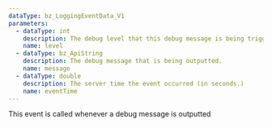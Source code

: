 ```yaml
---
dataType: bz_LoggingEventData_V1
parameters:
  - dataType: int
    description: The debug level that this debug message is being triggered at. `-d` corresponds to level 1, `-dd` to level 2, etc.
    name: level
  - dataType: bz_ApiString
    description: The debug message that is being outputted.
    name: message
  - dataType: double
    description: The server time the event occurred (in seconds.)
    name: eventTime
---
```


This event is called whenever a debug message is outputted
